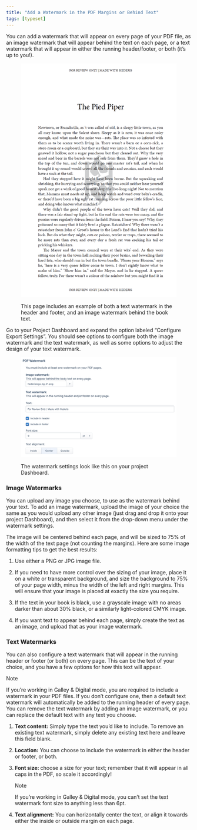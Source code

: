 ```yaml
---
title: "Add a Watermark in the PDF Margins or Behind Text"
tags: [typeset]
---
```

 
<html><body><section data-type="chapter" class="hsecchapter" data-hederis-type="hsecchapter" id="add-watermark" data-pi-attrs="id: add-watermark; data-tags: typeset;" role="doc-chapter" data-tags="typeset" data-author-name=" " data-book-title=" " title="Add a Watermark in the PDF Margins or Behind Text"><p class="hblkp" data-hederis-type="hblkp" id="p8Q1j6hXC">You can add a watermark that will appear on every page of your PDF file, as an image watermark that will appear behind the text on each page, or a text watermark that will appear in either the running header/footer, or both (it&#8217;s up to you!).</p><figure class="hwprfig" data-hederis-type="hwprfig" id="px1LGpNPE"><img data-hederis-type="hblkimg" class="hblkimg" id="plVTk1gqS" src="/images/watermark1.png" data-img-src="/images/watermark1.png"/><p class="hblkcaption" data-hederis-type="hblkcaption" id="pqR1Td3mv">This page includes an example of both a text watermark in the header and footer, and an image watermark behind the book text.</p></figure><p class="hblkp" data-hederis-type="hblkp" id="pNljXu8fa">Go to your Project Dashboard and expand the option labeled &#8220;Configure Export Settings&#8221;. You should see options to configure both the image watermark and the text watermark, as well as some options to adjust the design of your text watermark.</p><figure class="hwprfig" data-hederis-type="hwprfig" id="pJZh49ZuV"><img data-hederis-type="hblkimg" class="hblkimg" id="pw0lTxdlD" src="/images/watermark2.png" data-img-src="/images/watermark2.png"/><p class="hblkcaption" data-hederis-type="hblkcaption" id="pa5JeAoxi">The watermark settings look like this on your project Dashboard.</p></figure><section class="hwprsubsection" data-hederis-type="hwprsubsection" id="pLmm4bSds" data-type="subsection" title="Image Watermarks"><h1 data-hederis-type="hblktitle" class="hblktitle" id="pmHEXE8aB">Image Watermarks</h1><p class="hblkp" data-hederis-type="hblkp" id="pUXK5SJEQ">You can upload any image you choose, to use as the watermark behind your text. To add an image watermark, upload the image of your choice the same as you would upload any other image (just drag and drop it onto your project Dashboard), and then select it from the drop-down menu under the watermark settings. </p><p class="hblkp" data-hederis-type="hblkp" id="pgq6auBeu">The image will be centered behind each page, and will be sized to 75% of the width of the text page (not counting the margins). Here are some image formatting tips to get the best results: </p><ol class="hwprnumlist" data-hederis-type="hwprnumlist" id="pk1i3plLp"><li class="hblkoli" data-hederis-type="hblkoli" id="li2LR3kQxO"><p class="hblkoli" data-hederis-type="hblklip" id="p2pPmUEpT">Use either a PNG or JPG image file.</p></li><li class="hblkoli" data-hederis-type="hblkoli" id="li2IAeWbb5"><p class="hblkoli" data-hederis-type="hblklip" id="paduzIODP">If you need to have more control over the sizing of your image, place it on a white or transparent background, and size the background to 75% of your page width, minus the width of the left and right margins. This will ensure that your image is placed at exactly the size you require.</p></li><li class="hblkoli" data-hederis-type="hblkoli" id="liVOWsj0Uo"><p class="hblkoli" data-hederis-type="hblklip" id="p4ag5GQDO">If the text in your book is black, use a grayscale image with no areas darker than about 30% black, or a similarly  light-colored CMYK image.</p></li><li class="hblkoli" data-hederis-type="hblkoli" id="li7vgpn4ai"><p class="hblkoli" data-hederis-type="hblklip" id="p9vfF3FNy">If you want text to appear behind each page, simply create the text as an image, and upload that as your image watermark.</p></li></ol></section><section class="hwprsubsection" data-hederis-type="hwprsubsection" id="piozMV2AO" data-type="subsection" title="Text Watermarks"><h1 data-hederis-type="hblktitle" class="hblktitle" id="p6POvIiKG">Text Watermarks</h1><p class="hblkp" data-hederis-type="hblkp" id="p6tSNCYWR">You can also configure a text watermark that will appear in the running header or footer (or both) on every page. This can be the text of your choice, and you have a few options for how this text will appear.</p><aside class="hwprbox box" data-hederis-type="hwprbox" id="pzcRrDM4t" data-type="sidebar"><p class="hblktype" data-hederis-type="hblktype" id="pxtYtDs1H">Note</p><p class="hblkp" data-hederis-type="hblkp" id="pVVwq6SIu">If you&#8217;re working in Galley &amp; Digital mode, you are required to include a watermark in your PDF files. If you don&#8217;t configure one, then a default text watermark will automatically be added to the running header of every page. You can remove the text watermark by adding an image watermark, or you can replace the default text with any text you choose.</p></aside><ol class="hwprnumlist" data-hederis-type="hwprnumlist" id="pMol9l9yo"><li class="hblkoli" data-hederis-type="hblkoli" id="liQMBMulIE"><p class="hblkoli" data-hederis-type="hblklip" id="p1GQT79di"><strong data-hederis-type="hspanstrong" id="pgW5Jv29F">Text content:</strong> Simply type the text you&#8217;d like to include. To remove an existing text watermark, simply delete any existing text here and leave this field blank.</p></li><li class="hblkoli" data-hederis-type="hblkoli" id="lil96o8mcY"><p class="hblkoli" data-hederis-type="hblklip" id="poSACcehi"><strong class="hspanstrong" data-hederis-type="hspanstrong" id="ppGY7Ebgp">Location:</strong> You can choose to include the watermark in either the header or footer, or both.</p></li><li class="hblkoli" data-hederis-type="hblkoli" id="liFZSPhJ1X"><p class="hblkoli" data-hederis-type="hblklip" id="pybmQMHzf"><strong class="hspanstrong" data-hederis-type="hspanstrong" id="pwwZ2v0To">Font size: </strong>choose a size for your text; remember that it will appear in all caps in the PDF, so scale it accordingly! </p><aside class="hwprbox box" data-hederis-type="hwprbox" id="pPUUANGau" data-type="sidebar"><p class="hblktype" data-hederis-type="hblktype" id="pKmbrN40m">Note</p><p class="hblkp" data-hederis-type="hblkp" id="pZn7cbN49">If you&#8217;re working in Galley &amp; Digital mode, you can&#8217;t set the text watermark font size to anything less than 6pt.</p></aside></li><li class="hblkoli" data-hederis-type="hblkoli" id="lik0S15KeH"><p class="hblkoli" data-hederis-type="hblklip" id="pEqdY1lgn"><strong class="hspanstrong" data-hederis-type="hspanstrong" id="ptrsVXWze">Text alignment:</strong> You can horizontally center the text, or align it towards either the inside or outside margin on each page.</p></li></ol></section></section></body></html>
